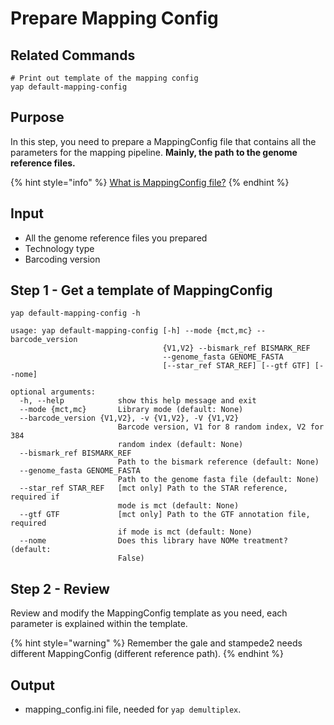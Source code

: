 # Prepare Mapping Config

## Related Commands

```text
# Print out template of the mapping config
yap default-mapping-config
```

## Purpose

In this step, you need to prepare a MappingConfig file that contains all the parameters for the mapping pipeline. **Mainly, the path to the genome reference files.**

{% hint style="info" %}
[What is MappingConfig file?](../other/faq.md#what-is-mappingconfig-file)
{% endhint %}

## Input

* All the genome reference files you prepared
* Technology type
* Barcoding version

## Step 1 - Get a template of MappingConfig

```text
yap default-mapping-config -h

usage: yap default-mapping-config [-h] --mode {mct,mc} --barcode_version
                                  {V1,V2} --bismark_ref BISMARK_REF
                                  --genome_fasta GENOME_FASTA
                                  [--star_ref STAR_REF] [--gtf GTF] [--nome]

optional arguments:
  -h, --help            show this help message and exit
  --mode {mct,mc}       Library mode (default: None)
  --barcode_version {V1,V2}, -v {V1,V2}, -V {V1,V2}
                        Barcode version, V1 for 8 random index, V2 for 384
                        random index (default: None)
  --bismark_ref BISMARK_REF
                        Path to the bismark reference (default: None)
  --genome_fasta GENOME_FASTA
                        Path to the genome fasta file (default: None)
  --star_ref STAR_REF   [mct only] Path to the STAR reference, required if
                        mode is mct (default: None)
  --gtf GTF             [mct only] Path to the GTF annotation file, required
                        if mode is mct (default: None)
  --nome                Does this library have NOMe treatment? (default:
                        False)
```

## Step 2 - Review

Review and modify the MappingConfig template as you need, each parameter is explained within the template.

{% hint style="warning" %}
Remember the gale and stampede2 needs different MappingConfig \(different reference path\).
{% endhint %}

## Output

* mapping\_config.ini file, needed for `yap demultiplex`.

